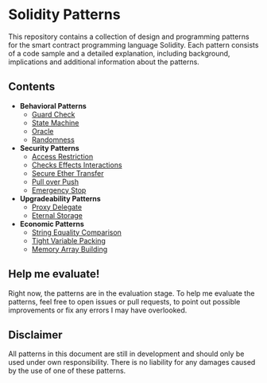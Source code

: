 # Solidity Patterns

This repository contains a collection of design and programming patterns for the smart contract programming language Solidity.
Each pattern consists of a code sample and a detailed explanation, including background, implications and additional information about the patterns.

## Contents

* **Behavioral Patterns**
  * [Guard Check](docs/guard_check.md)
  * [State Machine](docs/state_machine.md)
  * [Oracle](docs/oracle.md)
  * [Randomness](docs/randomness.md)
* **Security Patterns**
  * [Access Restriction](docs/access_restriction.md)
  * [Checks Effects Interactions](docs/checks_effects_interactions.md)
  * [Secure Ether Transfer](docs/secure_ether_transfer.md)
  * [Pull over Push](docs/pull_over_push.md)
  * [Emergency Stop](docs/emergency_stop.md)
* **Upgradeability Patterns**
  * [Proxy Delegate](docs/proxy_delegate.md)
  * [Eternal Storage](docs/eternal_storage.md)
* **Economic Patterns**
  * [String Equality Comparison](docs/string_equality_comparison.md)
  * [Tight Variable Packing](docs/tight_variable_packing.md)
  * [Memory Array Building](docs/memory_array_building.md)

## Help me evaluate!

Right now, the patterns are in the evaluation stage. To help me evaluate the patterns, feel free to open issues or pull requests, to point out possible improvements or fix any errors I may have overlooked.

## Disclaimer

All patterns in this document are still in development and should only be used under own responsibility. There is no liability for any damages caused by the use of one of these patterns.
